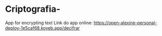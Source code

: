 # Criptografia-
App for encrypting text
Link do app online: https://open-alexine-personal-deploy-1e5caf68.koyeb.app/decifrar
